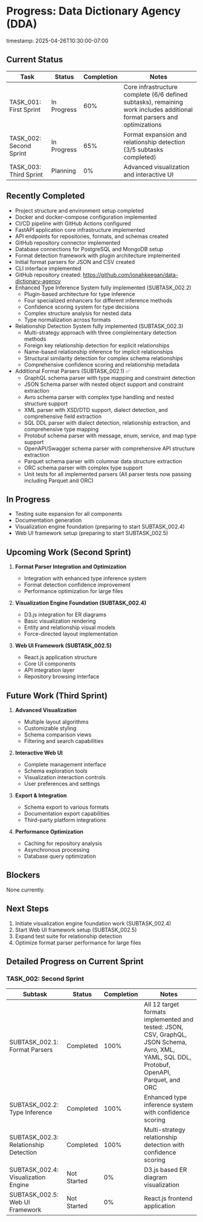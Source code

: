 # Progress: Data Dictionary Agency (DDA)
timestamp: 2025-04-26T10:30:00-07:00

## Current Status

| Task                   | Status      | Completion | Notes                                      |
|------------------------|-------------|------------|-------------------------------------------|
| TASK_001: First Sprint | In Progress | 60%        | Core infrastructure complete (6/6 defined subtasks), remaining work includes additional format parsers and optimizations |
| TASK_002: Second Sprint | In Progress | 65%        | Format expansion and relationship detection (3/5 subtasks completed) |
| TASK_003: Third Sprint | Planning    | 0%         | Advanced visualization and interactive UI |

## Recently Completed

- Project structure and environment setup completed
- Docker and docker-compose configuration implemented
- CI/CD pipeline with GitHub Actions configured
- FastAPI application core infrastructure implemented
- API endpoints for repositories, formats, and schemas created
- GitHub repository connector implemented
- Database connections for PostgreSQL and MongoDB setup
- Format detection framework with plugin architecture implemented
- Initial format parsers for JSON and CSV created
- CLI interface implemented
- GitHub repository created: https://github.com/jonahkeegan/data-dictionary-agency
- Enhanced Type Inference System fully implemented (SUBTASK_002.2)
  - Plugin-based architecture for type inference
  - Four specialized enhancers for different inference methods
  - Confidence scoring system for type decisions
  - Complex structure analysis for nested data
  - Type normalization across formats
- Relationship Detection System fully implemented (SUBTASK_002.3)
  - Multi-strategy approach with three complementary detection methods
  - Foreign key relationship detection for explicit relationships
  - Name-based relationship inference for implicit relationships
  - Structural similarity detection for complex schema relationships
  - Comprehensive confidence scoring and relationship metadata
- Additional Format Parsers (SUBTASK_002.1) ✅
  - GraphQL schema parser with type mapping and constraint detection
  - JSON Schema parser with nested object support and constraint extraction
  - Avro schema parser with complex type handling and nested structure support
  - XML parser with XSD/DTD support, dialect detection, and comprehensive field extraction
  - SQL DDL parser with dialect detection, relationship extraction, and comprehensive type mapping
  - Protobuf schema parser with message, enum, service, and map type support
  - OpenAPI/Swagger schema parser with comprehensive API structure extraction
  - Parquet schema parser with columnar data structure extraction
  - ORC schema parser with complex type support
  - Unit tests for all implemented parsers (All parser tests now passing including Parquet and ORC)

## In Progress

- Testing suite expansion for all components
- Documentation generation
- Visualization engine foundation (preparing to start SUBTASK_002.4)
- Web UI framework setup (preparing to start SUBTASK_002.5)

## Upcoming Work (Second Sprint)

1. **Format Parser Integration and Optimization**
   - Integration with enhanced type inference system
   - Format detection confidence improvement
   - Performance optimization for large files

2. **Visualization Engine Foundation (SUBTASK_002.4)**
   - D3.js integration for ER diagrams
   - Basic visualization rendering
   - Entity and relationship visual models
   - Force-directed layout implementation

3. **Web UI Framework (SUBTASK_002.5)**
   - React.js application structure
   - Core UI components
   - API integration layer
   - Repository browsing interface

## Future Work (Third Sprint)

1. **Advanced Visualization**
   - Multiple layout algorithms
   - Customizable styling
   - Schema comparison views
   - Filtering and search capabilities

2. **Interactive Web UI**
   - Complete management interface
   - Schema exploration tools
   - Visualization interaction controls
   - User preferences and settings

3. **Export & Integration**
   - Schema export to various formats
   - Documentation export capabilities
   - Third-party platform integrations

4. **Performance Optimization**
   - Caching for repository analysis
   - Asynchronous processing
   - Database query optimization

## Blockers

None currently.

## Next Steps

1. Initiate visualization engine foundation work (SUBTASK_002.4)
2. Start Web UI framework setup (SUBTASK_002.5)
3. Expand test suite for relationship detection
4. Optimize format parser performance for large files

## Detailed Progress on Current Sprint

### TASK_002: Second Sprint

| Subtask                        | Status      | Completion | Notes                                      |
|--------------------------------|-------------|------------|-------------------------------------------|
| SUBTASK_002.1: Format Parsers  | Completed   | 100%       | All 12 target formats implemented and tested: JSON, CSV, GraphQL, JSON Schema, Avro, XML, YAML, SQL DDL, Protobuf, OpenAPI, Parquet, and ORC |
| SUBTASK_002.2: Type Inference  | Completed   | 100%       | Enhanced type inference system with confidence scoring |
| SUBTASK_002.3: Relationship Detection | Completed | 100% | Multi-strategy relationship detection with confidence scoring |
| SUBTASK_002.4: Visualization Engine | Not Started | 0% | D3.js based ER diagram visualization |
| SUBTASK_002.5: Web UI Framework | Not Started | 0% | React.js frontend application |
